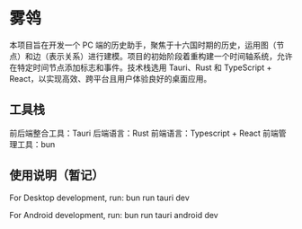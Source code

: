 # 雾鸰

本项目旨在开发一个 PC 端的历史助手，聚焦于十六国时期的历史，运用图（节点）和边（表示关系）进行建模。项目的初始阶段着重构建一个时间轴系统，允许在特定时间节点添加标志和事件。技术栈选用 Tauri、Rust 和 TypeScript + React，以实现高效、跨平台且用户体验良好的桌面应用。

## 工具栈

前后端整合工具：Tauri
后端语言：Rust
前端语言：Typescript + React
前端管理工具：bun

## 使用说明（暂记）

For Desktop development, run:
  bun run tauri dev

For Android development, run:
  bun run tauri android dev
